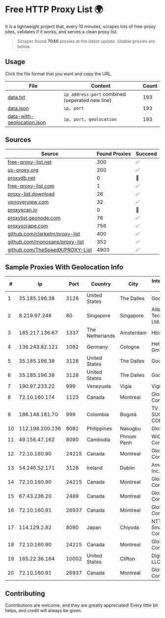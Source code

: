 
# Free HTTP Proxy List 🌍

It is a lightweight project that, every 10 minutes, scrapes lots of free-proxy sites, validates if it works, and serves a clean proxy list.


> Scraper found **7046** proxies at the latest update. Usable proxies are below.

## Usage

Click the file format that you want and copy the URL.


|File|Content|Count|
|----|-------|-----|
|[data.txt](https://raw.githubusercontent.com/themiralay/Proxy-List-World/master/data.txt)|`ip_address:port` combined (seperated new line)|193|
|[data.json](https://raw.githubusercontent.com/themiralay/Proxy-List-World/master/data.json)|`ip, port`|193|
|[data-with-geolocation.json](https://raw.githubusercontent.com/themiralay/Proxy-List-World/master/data-with-geolocation.json)|`ip, port, geolocation`|193|

## Sources

|Source|Found Proxies|Succeed|
|------|-------------|-------|
|[free-proxy-list.net](https://free-proxy-list.net)|300|✅|
|[us-proxy.org](https://www.us-proxy.org)|200|✅|
|[proxydb.net](http://proxydb.net)|0|🚫|
|[free-proxy-list.com](https://free-proxy-list.com/?page=&port=&type%5B%5D=http&type%5B%5D=https&up_time=0&search=Search)|1|✅|
|[proxy-list.download](https://www.proxy-list.download/HTTP)|26|✅|
|[vpnoverview.com](https://vpnoverview.com/privacy/anonymous-browsing/free-proxy-servers)|32|✅|
|[proxyscan.io](https://www.proxyscan.io)|0|🚫|
|[proxylist.geonode.com](https://proxylist.geonode.com/api/proxy-list?limit=300&page=1&sort_by=lastChecked&sort_type=desc&protocols=http,https)|76|✅|
|[proxyscrape.com](https://api.proxyscrape.com/v2/?request=displayproxies&protocol=http&timeout=10000&country=all&ssl=all&anonymity=all)|756|✅|
|[github.com/clarketm/proxy-list](https://raw.githubusercontent.com/clarketm/proxy-list/master/proxy-list-raw.txt)|400|✅|
|[github.com/monosans/proxy-list](https://raw.githubusercontent.com/monosans/proxy-list/main/proxies/http.txt)|352|✅|
|[github.com/TheSpeedX/PROXY-List](https://raw.githubusercontent.com/TheSpeedX/PROXY-List/master/http.txt)|4903|✅|


## Sample Proxies With Geolocation Info

|#|Ip|Port|Country|City|Internet Service Provider|
|-|--|----|-------|----|-------------------------|
|1|35.185.196.38|3128|United States|The Dalles|Google LLC|
|2|8.219.97.248|80|Singapore|Singapore|Alibaba (US) Technology Co., Ltd.|
|3|185.217.136.67|1337|The Netherlands|Amsterdam|Hbing Limited|
|4|136.243.82.121|1082|Germany|Cologne|Hetzner Online GmbH|
|5|35.185.196.38|3128|United States|The Dalles|Google LLC|
|6|35.185.196.38|3128|United States|The Dalles|Google LLC|
|7|190.97.233.22|999|Venezuela|Vigía|Viginet C.A|
|8|72.10.160.174|1123|Canada|Montreal|GloboTech Communications|
|9|186.148.181.70|999|Colombia|Bogotá|TV AZTECA SUCURSAL COLOMBIA|
|10|112.198.200.136|8082|Philippines|Nasugbu|Globe Telecom|
|11|49.156.47.162|8080|Cambodia|Phnom Penh|WiCAM Corporation Ltd|
|12|72.10.160.90|24215|Canada|Montreal|GloboTech Communications|
|13|54.246.52.171|3128|Ireland|Dublin|Amazon.com, Inc.|
|14|72.10.160.90|24215|Canada|Montreal|GloboTech Communications|
|15|67.43.236.20|2489|Canada|Montreal|GloboTech Communications|
|16|72.10.160.91|26937|Canada|Montreal|GloboTech Communications|
|17|114.129.2.82|8080|Japan|Chiyoda|NTT SmartConnect Corporation|
|18|72.10.160.90|24215|Canada|Montreal|GloboTech Communications|
|19|165.22.36.164|10002|United States|Clifton|DigitalOcean, LLC|
|20|72.10.160.91|26937|Canada|Montreal|GloboTech Communications|



## Contributing

Contributions are welcome, and they are greatly appreciated! Every
little bit helps, and credit will always be given.

